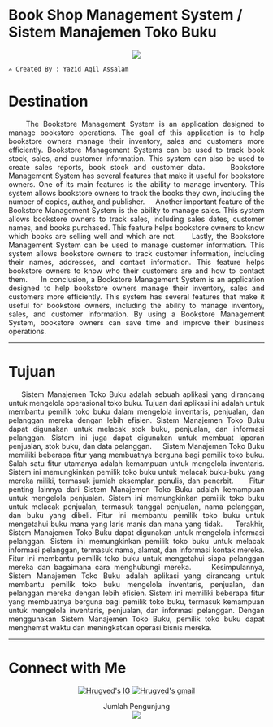 <h1>Book Shop Management System / Sistem Manajemen Toko Buku</h1>
<p align="center">
  <a href="https://github.com/DenverCoder1/readme-typing-svg"><img src="https://readme-typing-svg.herokuapp.com?font=Architects+Daughter&color=FFFF00&size=30&center=true&vCenter=true&width=600&height=65&lines=Haii..;++;Perkenalkan,++saya;++YAZID+AQIL+ASSALAM;PROGRAM+STUDI+INFORMATIKA;UNIVERSITAS+NEGERI+PADANG;"></a>
</p>
 
```
✍️ Created By : Yazid Aqil Assalam
```

<h1>Destination</h1>
<div align="justify">
&nbsp;&nbsp;&nbsp;&nbsp;The Bookstore Management System is an application designed to manage bookstore operations. The goal of this application is to help bookstore owners manage their inventory, sales and customers more efficiently. Bookstore Management Systems can be used to track book stock, sales, and customer information. This system can also be used to create sales reports, book stock and customer data.
&nbsp;&nbsp;&nbsp;&nbsp;Bookstore Management System has several features that make it useful for bookstore owners. One of its main features is the ability to manage inventory. This system allows bookstore owners to track the books they own, including the number of copies, author, and publisher.
&nbsp;&nbsp;&nbsp;&nbsp;Another important feature of the Bookstore Management System is the ability to manage sales. This system allows bookstore owners to track sales, including sales dates, customer names, and books purchased. This feature helps bookstore owners to know which books are selling well and which are not.
&nbsp;&nbsp;&nbsp;&nbsp;Lastly, the Bookstore Management System can be used to manage customer information. This system allows bookstore owners to track customer information, including their names, addresses, and contact information. This feature helps bookstore owners to know who their customers are and how to contact them.
&nbsp;&nbsp;&nbsp;&nbsp;In conclusion, a Bookstore Management System is an application designed to help bookstore owners manage their inventory, sales and customers more efficiently. This system has several features that make it useful for bookstore owners, including the ability to manage inventory, sales, and customer information. By using a Bookstore Management System, bookstore owners can save time and improve their business operations.
</div>

---

<h1>Tujuan</h1>
<div align="justify">
&nbsp;&nbsp;&nbsp;&nbsp;Sistem Manajemen Toko Buku adalah sebuah aplikasi yang dirancang untuk mengelola operasional toko buku. Tujuan dari aplikasi ini adalah untuk membantu pemilik toko buku dalam mengelola inventaris, penjualan, dan pelanggan mereka dengan lebih efisien. Sistem Manajemen Toko Buku dapat digunakan untuk melacak stok buku, penjualan, dan informasi pelanggan. Sistem ini juga dapat digunakan untuk membuat laporan penjualan, stok buku, dan data pelanggan.
&nbsp;&nbsp;&nbsp;&nbsp;Sistem Manajemen Toko Buku memiliki beberapa fitur yang membuatnya berguna bagi pemilik toko buku. Salah satu fitur utamanya adalah kemampuan untuk mengelola inventaris. Sistem ini memungkinkan pemilik toko buku untuk melacak buku-buku yang mereka miliki, termasuk jumlah eksemplar, penulis, dan penerbit.
&nbsp;&nbsp;&nbsp;&nbsp;Fitur penting lainnya dari Sistem Manajemen Toko Buku adalah kemampuan untuk mengelola penjualan. Sistem ini memungkinkan pemilik toko buku untuk melacak penjualan, termasuk tanggal penjualan, nama pelanggan, dan buku yang dibeli. Fitur ini membantu pemilik toko buku untuk mengetahui buku mana yang laris manis dan mana yang tidak.
&nbsp;&nbsp;&nbsp;&nbsp;Terakhir, Sistem Manajemen Toko Buku dapat digunakan untuk mengelola informasi pelanggan. Sistem ini memungkinkan pemilik toko buku untuk melacak informasi pelanggan, termasuk nama, alamat, dan informasi kontak mereka. Fitur ini membantu pemilik toko buku untuk mengetahui siapa pelanggan mereka dan bagaimana cara menghubungi mereka.
&nbsp;&nbsp;&nbsp;&nbsp;Kesimpulannya, Sistem Manajemen Toko Buku adalah aplikasi yang dirancang untuk membantu pemilik toko buku mengelola inventaris, penjualan, dan pelanggan mereka dengan lebih efisien. Sistem ini memiliki beberapa fitur yang membuatnya berguna bagi pemilik toko buku, termasuk kemampuan untuk mengelola inventaris, penjualan, dan informasi pelanggan. Dengan menggunakan Sistem Manajemen Toko Buku, pemilik toko buku dapat menghemat waktu dan meningkatkan operasi bisnis mereka.
</div>

---

<h1><b>Connect with Me</b></h1>
<p align="center">
<a href="https://www.instagram.com/yazid_assalam/">
  <img border="0" alt="Hrugved's IG" src="https://img.icons8.com/doodle/38/000000/instagram--v1.png"/>
</a>
<a href="mailto:yazidaqilassalam04@gmail.com">
  <img border="0" alt="Hrugved's gmail" src="https://img.icons8.com/doodle/38/000000/gmail--v1.png"/>
</a>
</p>

<p align="center"> 
  <div align="center">Jumlah Pengunjung</div>
  <div align="center">
    <img src="https://profile-counter.glitch.me/yaaqas/count.svg"/>
  </div> 
</p>
